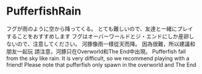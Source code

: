 # PufferfishRain
フグが雨のように空から降ってくる。
とても難しいので、友達と一緒にプレイすることをおすすめします
フグはオーバーワールドとジ・エンドにしか産卵しないので、注意してください。
河豚像雨一樣從天而降。
因為很難，所以建議和朋友一起玩 
請注意，河豚只在Overworld和The End中出現。
Pufferfish fall from the sky like rain.
It is very difficult, so we recommend playing with a friend!
Please note that pufferfish only spawn in the overworld and The End
